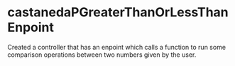# castanedaPGreaterThanOrLessThanEnpoint

Created a controller that has an enpoint which calls a function to run some comparison operations between two numbers given by the user.

